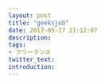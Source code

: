 ```yaml
---
layout: post
title: "geeksjob"
date: 2017-05-17 21:12:07
description:
tags:
- フリーランス
twitter_text:
introduction:
---
```

